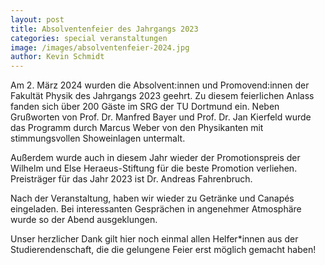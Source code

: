 ```yaml
---
layout: post
title: Absolventenfeier des Jahrgangs 2023
categories: special veranstaltungen
image: /images/absolventenfeier-2024.jpg
author: Kevin Schmidt
---
```

Am 2. März 2024 wurden die Absolvent:innen und Promovend:innen der Fakultät Physik des Jahrgangs 2023 geehrt. Zu diesem feierlichen Anlass fanden sich über 200 Gäste im SRG der TU Dortmund ein. Neben Grußworten von Prof. Dr. Manfred Bayer und Prof. Dr. Jan Kierfeld wurde das Programm durch Marcus Weber von den Physikanten mit stimmungsvollen Showeinlagen untermalt.

Außerdem wurde auch in diesem Jahr wieder der Promotionspreis der Wilhelm und Else Heraeus-Stiftung für die beste Promotion verliehen. Preisträger für das Jahr 2023 ist Dr. Andreas Fahrenbruch.

Nach der Veranstaltung, haben wir wieder zu Getränke und Canapés eingeladen. Bei interessanten Gesprächen in angenehmer Atmosphäre wurde so der Abend ausgeklungen.

Unser herzlicher Dank gilt hier noch einmal allen Helfer*innen aus der Studierendenschaft, die die gelungene Feier erst möglich gemacht haben!

